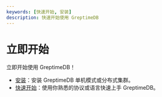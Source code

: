 ```yaml
---
keywords: [快速开始, 安装]
description: 快速开始使用 GreptimeDB
---
```


# 立即开始

立即开始使用 GreptimeDB！

- [安装](./installation/overview.md)：安装 GreptimeDB 单机模式或分布式集群。
- [快速开始](./quick-start.md)：使用你熟悉的协议或语言快速上手 GreptimeDB。
